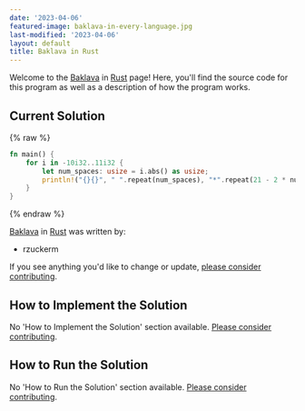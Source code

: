 ```yaml
---
date: '2023-04-06'
featured-image: baklava-in-every-language.jpg
last-modified: '2023-04-06'
layout: default
title: Baklava in Rust
---
```


Welcome to the [Baklava](https://sampleprograms.io/projects/baklava) in [Rust](https://sampleprograms.io/languages/rust) page! Here, you'll find the source code for this program as well as a description of how the program works.

## Current Solution

{% raw %}

```rust
fn main() {
    for i in -10i32..11i32 {
        let num_spaces: usize = i.abs() as usize;
        println!("{}{}", " ".repeat(num_spaces), "*".repeat(21 - 2 * num_spaces));
    }
}
```

{% endraw %}

[Baklava](https://sampleprograms.io/projects/baklava) in [Rust](https://sampleprograms.io/languages/rust) was written by:

- rzuckerm

If you see anything you'd like to change or update, [please consider contributing](https://github.com/TheRenegadeCoder/sample-programs).

## How to Implement the Solution

No 'How to Implement the Solution' section available. [Please consider contributing](https://github.com/TheRenegadeCoder/sample-programs-website).

## How to Run the Solution

No 'How to Run the Solution' section available. [Please consider contributing](https://github.com/TheRenegadeCoder/sample-programs-website).